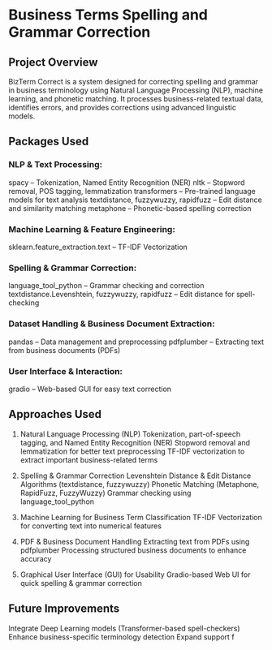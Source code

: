 # Business Terms Spelling and Grammar Correction

## Project Overview
BizTerm Correct is a system designed for correcting spelling and grammar in business terminology using Natural Language Processing (NLP), machine learning, and phonetic matching. It processes business-related textual data, identifies errors, and provides corrections using advanced linguistic models.

## Packages Used
### NLP & Text Processing:
spacy – Tokenization, Named Entity Recognition (NER)
nltk – Stopword removal, POS tagging, lemmatization
transformers – Pre-trained language models for text analysis
textdistance, fuzzywuzzy, rapidfuzz – Edit distance and similarity matching
metaphone – Phonetic-based spelling correction

### Machine Learning & Feature Engineering:
sklearn.feature_extraction.text – TF-IDF Vectorization

### Spelling & Grammar Correction:
language_tool_python – Grammar checking and correction
textdistance.Levenshtein, fuzzywuzzy, rapidfuzz – Edit distance for spell-checking

### Dataset Handling & Business Document Extraction:
pandas – Data management and preprocessing
pdfplumber – Extracting text from business documents (PDFs)

### User Interface & Interaction:
gradio – Web-based GUI for easy text correction

## Approaches Used
1. Natural Language Processing (NLP)
Tokenization, part-of-speech tagging, and Named Entity Recognition (NER)
Stopword removal and lemmatization for better text preprocessing
TF-IDF vectorization to extract important business-related terms

2. Spelling & Grammar Correction
Levenshtein Distance & Edit Distance Algorithms (textdistance, fuzzywuzzy)
Phonetic Matching (Metaphone, RapidFuzz, FuzzyWuzzy)
Grammar checking using language_tool_python

3. Machine Learning for Business Term Classification
TF-IDF Vectorization for converting text into numerical features

4. PDF & Business Document Handling
Extracting text from PDFs using pdfplumber
Processing structured business documents to enhance accuracy

5. Graphical User Interface (GUI) for Usability
Gradio-based Web UI for quick spelling & grammar correction

## Future Improvements
Integrate Deep Learning models (Transformer-based spell-checkers)
Enhance business-specific terminology detection
Expand support f

